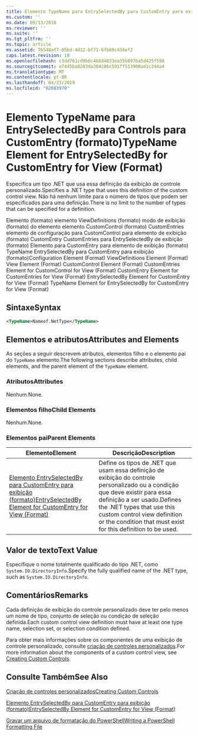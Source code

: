 ```yaml
---
title: Elemento TypeName para EntrySelectedBy para CustomEntry para exibição (formato) | Microsoft Docs
ms.custom: ''
ms.date: 09/13/2016
ms.reviewer: ''
ms.suite: ''
ms.tgt_pltfrm: ''
ms.topic: article
ms.assetid: 76548af7-05bd-4d12-bf71-6fb69c434ef2
caps.latest.revision: 10
ms.openlocfilehash: c3dd761cd9b6c468d4833ea35b897ba5d425f598
ms.sourcegitcommit: e7445ba8203da304286c591ff513900ad1c244a4
ms.translationtype: MT
ms.contentlocale: pt-BR
ms.lasthandoff: 04/23/2019
ms.locfileid: "62083970"
---
```

# <a name="typename-element-for-entryselectedby-for-customentry-for-view-format"></a><span data-ttu-id="26bd1-102">Elemento TypeName para EntrySelectedBy para Controls para CustomEntry (formato)</span><span class="sxs-lookup"><span data-stu-id="26bd1-102">TypeName Element for EntrySelectedBy for CustomEntry for View (Format)</span></span>

<span data-ttu-id="26bd1-103">Especifica um tipo .NET que usa essa definição da exibição de controle personalizado.</span><span class="sxs-lookup"><span data-stu-id="26bd1-103">Specifies a .NET type that uses this definition of the custom control view.</span></span> <span data-ttu-id="26bd1-104">Não há nenhum limite para o número de tipos que podem ser especificados para uma definição.</span><span class="sxs-lookup"><span data-stu-id="26bd1-104">There is no limit to the number of types that can be specified for a definition.</span></span>

<span data-ttu-id="26bd1-105">Elemento (formato) elemento ViewDefinitions (formato) modo de exibição (formato) do elemento elemento CustomControl (formato) CustomEntries elemento de configuração para CustomControl para elemento de exibição (formato) CustomEntry CustomEntries para EntrySelectedBy de exibição (formato) Elemento para CustomEntry para elemento de exibição (formato) TypeName EntrySelectedBy para CustomEntry para exibição (formato)</span><span class="sxs-lookup"><span data-stu-id="26bd1-105">Configuration Element (Format) ViewDefinitions Element (Format) View Element (Format) CustomControl Element (Format) CustomEntries Element for CustomControl for View (Format) CustomEntry Element for CustomEntries for View (Format) EntrySelectedBy Element for CustomEntry for View (Format) TypeName Element for EntrySelectedBy for CustomEntry for View (Format)</span></span>

## <a name="syntax"></a><span data-ttu-id="26bd1-106">Sintaxe</span><span class="sxs-lookup"><span data-stu-id="26bd1-106">Syntax</span></span>

```xml
<TypeName>Nameof.NetType</TypeName>
```

## <a name="attributes-and-elements"></a><span data-ttu-id="26bd1-107">Elementos e atributos</span><span class="sxs-lookup"><span data-stu-id="26bd1-107">Attributes and Elements</span></span>

<span data-ttu-id="26bd1-108">As seções a seguir descrevem atributos, elementos filho e o elemento pai do `TypeName` elemento.</span><span class="sxs-lookup"><span data-stu-id="26bd1-108">The following sections describe attributes, child elements, and the parent element of the `TypeName` element.</span></span>

### <a name="attributes"></a><span data-ttu-id="26bd1-109">Atributos</span><span class="sxs-lookup"><span data-stu-id="26bd1-109">Attributes</span></span>

<span data-ttu-id="26bd1-110">Nenhum.</span><span class="sxs-lookup"><span data-stu-id="26bd1-110">None.</span></span>

### <a name="child-elements"></a><span data-ttu-id="26bd1-111">Elementos filho</span><span class="sxs-lookup"><span data-stu-id="26bd1-111">Child Elements</span></span>

<span data-ttu-id="26bd1-112">Nenhum.</span><span class="sxs-lookup"><span data-stu-id="26bd1-112">None.</span></span>

### <a name="parent-elements"></a><span data-ttu-id="26bd1-113">Elementos pai</span><span class="sxs-lookup"><span data-stu-id="26bd1-113">Parent Elements</span></span>

|<span data-ttu-id="26bd1-114">Elemento</span><span class="sxs-lookup"><span data-stu-id="26bd1-114">Element</span></span>|<span data-ttu-id="26bd1-115">Descrição</span><span class="sxs-lookup"><span data-stu-id="26bd1-115">Description</span></span>|
|-------------|-----------------|
|[<span data-ttu-id="26bd1-116">Elemento EntrySelectedBy para CustomEntry para exibição (formato)</span><span class="sxs-lookup"><span data-stu-id="26bd1-116">EntrySelectedBy Element for CustomEntry for View (Format)</span></span>](./entryselectedby-element-for-customentry-for-customcontrol-for-view-format.md)|<span data-ttu-id="26bd1-117">Define os tipos de .NET que usam essa definição de exibição do controle personalizado ou a condição que deve existir para essa definição a ser usado.</span><span class="sxs-lookup"><span data-stu-id="26bd1-117">Defines the .NET types that use this custom control view definition or the condition that must exist for this definition to be used.</span></span>|

## <a name="text-value"></a><span data-ttu-id="26bd1-118">Valor de texto</span><span class="sxs-lookup"><span data-stu-id="26bd1-118">Text Value</span></span>

<span data-ttu-id="26bd1-119">Especifique o nome totalmente qualificado do tipo .NET, como `System.IO.DirectoryInfo`.</span><span class="sxs-lookup"><span data-stu-id="26bd1-119">Specify the fully qualified name of the .NET type, such as `System.IO.DirectoryInfo`.</span></span>

## <a name="remarks"></a><span data-ttu-id="26bd1-120">Comentários</span><span class="sxs-lookup"><span data-stu-id="26bd1-120">Remarks</span></span>

<span data-ttu-id="26bd1-121">Cada definição de exibição do controle personalizado deve ter pelo menos um nome de tipo, conjunto de seleção ou condição de seleção definida.</span><span class="sxs-lookup"><span data-stu-id="26bd1-121">Each custom control view definition must have at least one type name, selection set, or selection condition defined.</span></span>

<span data-ttu-id="26bd1-122">Para obter mais informações sobre os componentes de uma exibição de controle personalizado, consulte [criação de controles personalizados](./creating-custom-controls.md).</span><span class="sxs-lookup"><span data-stu-id="26bd1-122">For more information about the components of a custom control view, see [Creating Custom Controls](./creating-custom-controls.md).</span></span>

## <a name="see-also"></a><span data-ttu-id="26bd1-123">Consulte Também</span><span class="sxs-lookup"><span data-stu-id="26bd1-123">See Also</span></span>

[<span data-ttu-id="26bd1-124">Criação de controles personalizados</span><span class="sxs-lookup"><span data-stu-id="26bd1-124">Creating Custom Controls</span></span>](./creating-custom-controls.md)

[<span data-ttu-id="26bd1-125">Elemento EntrySelectedBy para CustomEntry para exibição (formato)</span><span class="sxs-lookup"><span data-stu-id="26bd1-125">EntrySelectedBy Element for CustomEntry for View (Format)</span></span>](./entryselectedby-element-for-customentry-for-customcontrol-for-view-format.md)

[<span data-ttu-id="26bd1-126">Gravar um arquivo de formatação do PowerShell</span><span class="sxs-lookup"><span data-stu-id="26bd1-126">Writing a PowerShell Formatting File</span></span>](./writing-a-powershell-formatting-file.md)
